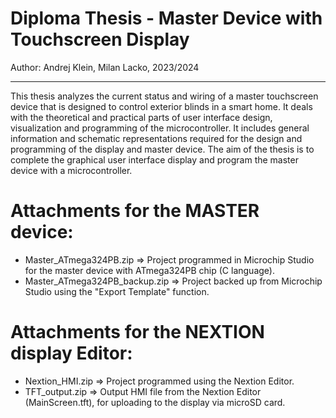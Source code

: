# Diploma Thesis - Master Device with Touchscreen Display

Author: Andrej Klein, Milan Lacko, 2023/2024
__________________________________________________________________

This thesis analyzes the current status and wiring of a master touchscreen device that is designed 
to control exterior blinds in a smart home. It deals with the theoretical and practical parts of user 
interface design, visualization and programming of the microcontroller. It includes general 
information and schematic representations required for the design and programming of the 
display and master device. The aim of the thesis is to complete the graphical user interface display 
and program the master device with a microcontroller.

# Attachments for the MASTER device:
- Master_ATmega324PB.zip => Project programmed in Microchip Studio for the master device with ATmega324PB chip (C language).
- Master_ATmega324PB_backup.zip => Project backed up from Microchip Studio using the "Export Template" function.

# Attachments for the NEXTION display Editor:
- Nextion_HMI.zip => Project programmed using the Nextion Editor.
- TFT_output.zip => Output HMI file from the Nextion Editor (MainScreen.tft), for uploading to the display via microSD card.
